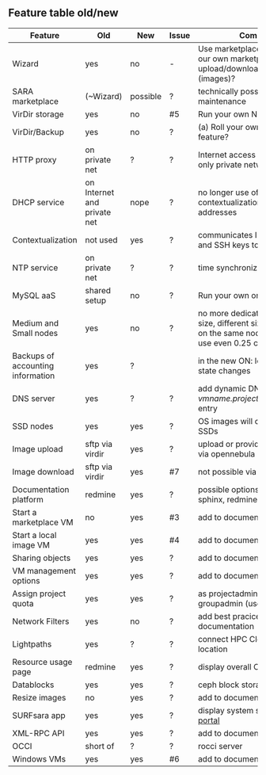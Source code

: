 ## Feature table old/new

| Feature | Old | New | Issue | Comment |
| ------- | --- | --- | ----- | ------- |
| Wizard | yes | no | - | Use marketplace. Do we have our own marketplace? Can we upload/download/update apps (images)? |
| SARA marketplace | (~Wizard) | possible | ? | technically possible, needs maintenance |
| VirDir storage | yes | no | #5 | Run your own NFS server |
| VirDir/Backup  | yes | no | ? | (a) Roll your own, (b) new feature? |
| HTTP proxy | on private net | ? | ? | Internet access for slaves with only private network |
| DHCP service | on Internet and private net | nope | ? | no longer use of DHCP, contextualization for NIC IP addresses |
| Contextualization | not used | yes | ? | communicates IP addresses and SSH keys to VM |
| NTP service | on private net | ? | ? | time synchronization |
| MySQL aaS | shared setup | no | ? | Run your own on SSD |
| Medium and Small nodes | yes | no | ? | no more dedicated nodes for size, different size VMs can run on the same node, users can use even 0.25 cpu |
| Backups of accounting information | yes | ? | | in the new ON: log/DB of VM state changes |
| DNS server | yes | ? | ? | add dynamic DNS *vmname.project.cloudlet.sara.nl* entry |
| SSD nodes | yes | yes | ? | OS images will only run on SSDs |
| Image upload | sftp via virdir | yes | ? | upload or provide image path via opennebula interface |
| Image download | sftp via virdir | yes | #7  | not possible via opennebula
| Documentation platform | redmine | yes | ? | possible options: gollum, sphinx, redmine |
| Start a marketplace VM | no | yes | #3 | add to documentation |
| Start a local image VM | yes | yes | #4 | add to documentation |
| Sharing objects | yes | yes | ? | add to documentation |
| VM management options | yes | yes | ? | add to documentation |
| Assign project quota | yes | yes | ? | as projectadmin (advisor), as groupadmin (user)|
| Network Filters | yes | no | ? | add best pracices to documentation |
| Lightpaths | yes | ? | ? | connect HPC Cloud to external location |
| Resource usage page | redmine | yes | ? | display overall Cloud usage |
| Datablocks | yes | yes | ? | ceph block storage |
| Resize images | no | yes | ? | add to documentation |
| SURFsara app | yes | yes | ? | display system status on [user portal](https://portal.surfsara.nl) |
| XML-RPC API | yes | yes | ? | add to documentation |
| OCCI | short of | ? | ? | rocci server |
| Windows VMs | yes | yes | #6 | add to documentation |


